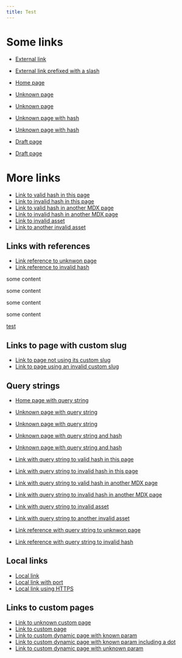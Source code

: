 ```yaml
---
title: Test
---
```


# Some links

- [External link](https://starlight.astro.build/)

- [External link prefixed with a slash](/https://starlight.astro.build/)

- [Home page](/)

- [Unknown page](/unknown)
- [Unknown page](/unknown/)

- [Unknown page with hash](/unknown#title)
- [Unknown page with hash](/unknown/#title)

- [Draft page](/draft)
- [Draft page](/draft/)

# More links

- [Link to valid hash in this page](#some-links)
- [Link to invalid hash in this page](#links)
- [Link to valid hash in another MDX page](/guides/example/#some-links)
- [Link to invalid hash in another MDX page](/guides/example/#links)
- [Link to invalid asset](/icon.svg)
- [Link to another invalid asset](/guidelines/ui.pdf)

## Links with references

- [Link reference to unknwon page][ref-unknown-page]
- [Link reference to invalid hash][ref-invalid-hash]

[ref-unknown-page]: /unknown-ref
[ref-invalid-hash]: #unknown-ref

<div id="aDiv">
some content

some content

some content

some content

  <a href="#anotherDiv">
    test
  </a>
</div>

## Links to page with custom slug

- [Link to page not using its custom slug](/guides/page-with-custom-slug)
- [Link to page using an invalid custom slug](/release/@pkg/v0.2.0)

## Query strings

- [Home page with query string](/?query=string)

- [Unknown page with query string](/unknown?query=string)
- [Unknown page with query string](/unknown/?query=string)

- [Unknown page with query string and hash](/unknown?query=string#title)
- [Unknown page with query string and hash](/unknown/?query=string#title)

- [Link with query string to valid hash in this page](?query=string#some-links)
- [Link with query string to invalid hash in this page](?query=string#links)
- [Link with query string to valid hash in another MDX page](/guides/example/?query=string#some-links)
- [Link with query string to invalid hash in another MDX page](/guides/example/?query=string#links)
- [Link with query string to invalid asset](/icon.svg?query=string)
- [Link with query string to another invalid asset](/guidelines/ui.pdf?query=string)

- [Link reference with query string to unknwon page][ref-with-query-string-unknown-page]
- [Link reference with query string to invalid hash][ref-with-query-string-invalid-hash]

[ref-with-query-string-unknown-page]: /unknown-ref?query=string
[ref-with-query-string-invalid-hash]: ?query=string#unknown-ref

## Local links

- [Local link](http://localhost)
- [Local link with port](http://localhost:4321/)
- [Local link using HTTPS](https://127.0.0.1:4321/getting-started)

## Links to custom pages

- [Link to unknown custom page](/unknown-custom-page/)
- [Link to custom page](/custom-page/)
- [Link to custom dynamic page with known param](/custom-dynamic-page/foo/)
- [Link to custom dynamic page with known param including a dot](/custom-dynamic-page/foo.bar/)
- [Link to custom dynamic page with unknown param](/custom-dynamic-page/bar/)
